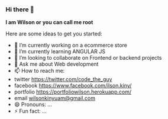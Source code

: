 ### Hi there 👋


**I am Wilson or you can call me root**

Here are some ideas to get you started:

- 🔭 I’m currently working on a ecommerce store
- 🌱 I’m currently learning ANGULAR JS
- 👯 I’m looking to collaborate on Frontend or backend projects
- 💬 Ask me about Web development
- 📫 How to reach me: 
- twitter https://twitter.com/code_the_guy
- facebook https://www.facebook.com/ilson.kiny/
- portfolio https://portfoliowilson.herokuapp.com/
- email wilsonkinyuam@gmail.com
- 😄 Pronouns: ...
- ⚡ Fun fact: ...

